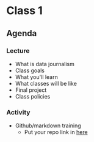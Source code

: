 # Class 1

## Agenda

### Lecture

* What is data journalism
* Class goals
* What you'll learn
* What classes will be like
* Final project
* Class policies

### Activity
* Github/markdown training
   * Put your repo link in [here](https://docs.google.com/forms/d/e/1FAIpQLSdD2Z-xjCkrRAqSs8jb-UmiBXXWTnKVWg55rhLVvmn0YkcuQw/viewform)  
